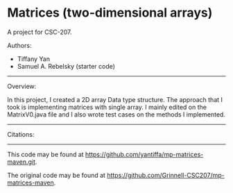# Matrices (two-dimensional arrays)

A project for CSC-207.

Authors:

* Tiffany Yan
* Samuel A. Rebelsky (starter code)

---

Overview:

In this project, I created a 2D array Data type structure. The approach that I took is implementing matrices with single array. I mainly edited on the MatrixV0.java file and I also wrote test cases on the methods I implemented.

---

Citations:

---

This code may be found at <https://github.com/yantiffa/mp-matrices-maven.git>. 

The original code may be found at <https://github.com/Grinnell-CSC207/mp-matrices-maven>.
